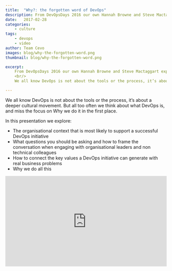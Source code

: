 ```yaml
---
title:  "Why?: the forgotten word of DevOps"
description: From DevOpsDays 2016 our own Hannah Browne and Steve Mactaggart explore why we do what we do.
date:   2017-02-28
categories:
    - culture
tags:
    - devops
    - video
author: Team Cevo
images: blog/why-the-forgotten-word.png
thumbnail: blog/why-the-forgotten-word.png

excerpt:
    From DevOpsDays 2016 our own Hannah Browne and Steve Mactaggart explore why we do what we do.<br/>
    <br/>
    We all know DevOps is not about the tools or the process, it’s about a deeper cultural movement. But all too often we think about what DevOps is, and miss the focus on Why we do it in the first place.

---
```


We all know DevOps is not about the tools or the process, it’s about a deeper cultural movement. But all too often we think about what DevOps is, and miss the focus on Why we do it in the first place.

In this presentation we explore:

* The organisational context that is most likely to support a successful DevOps initiative
* What questions you should be asking and how to frame the conversation when engaging with organisational leaders and non technical colleagues
* How to connect the key values a DevOps initiative can generate with real business problems
* Why we do all this

<style>.embed-container { position: relative; padding-bottom: 56.25%; height: 0; overflow: hidden; max-width: 100%; } .embed-container iframe, .embed-container object, .embed-container embed { position: absolute; top: 0; left: 0; width: 100%; height: 100%; }</style><div class='embed-container'><iframe src='https://www.youtube.com/embed/Nw_6OjgiOWI' frameborder='0' allowfullscreen></iframe></div>
